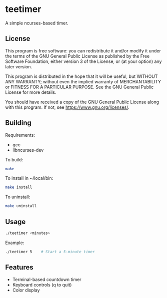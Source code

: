 # teetimer

A simple ncurses-based timer.

## License

This program is free software: you can redistribute it and/or modify
it under the terms of the GNU General Public License as published by
the Free Software Foundation, either version 3 of the License, or
(at your option) any later version.

This program is distributed in the hope that it will be useful,
but WITHOUT ANY WARRANTY; without even the implied warranty of
MERCHANTABILITY or FITNESS FOR A PARTICULAR PURPOSE.  See the
GNU General Public License for more details.

You should have received a copy of the GNU General Public License
along with this program.  If not, see <https://www.gnu.org/licenses/>.

## Building

Requirements:
- gcc
- libncurses-dev

To build:
```bash
make
```

To install in ~/local/bin:
```bash
make install
```
To uninstall:
```bash
make uninstall
```

## Usage

```bash
./teetimer <minutes>
```

Example:
```bash
./teetimer 5    # Start a 5-minute timer
```

## Features

- Terminal-based countdown timer
- Keyboard controls (q to quit)
- Color display
